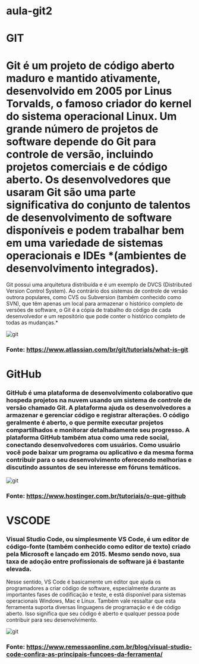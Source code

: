 # aula-git2

# GIT 

# Git é um projeto de código aberto maduro e mantido ativamente, desenvolvido em 2005 por Linus Torvalds, o famoso criador do kernel do sistema operacional Linux. Um grande número de projetos de software depende do Git para controle de versão, incluindo projetos comerciais e de código aberto. Os desenvolvedores que usaram Git são uma parte significativa do conjunto de talentos de desenvolvimento de software disponíveis e podem trabalhar bem em uma variedade de sistemas operacionais e IDEs *(ambientes de desenvolvimento integrados).
Git possui uma arquitetura distribuída e é um exemplo de DVCS (Distributed Version Control System). Ao contrário dos sistemas de controle de versão outrora populares, como CVS ou Subversion (também conhecido como SVN), que têm apenas um local para armazenar o histórico completo de versões de software, o Git é a cópia de trabalho do código de cada desenvolvedor e um repositório que pode conter o histórico completo de todas as mudanças.*

![git](https://encrypted-tbn0.gstatic.com/images?q=tbn:ANd9GcSXjCW3EIZri_D_kHhmScI1ns83oL3JHbBMPxEKctK5MQ&s)

### Fonte: <https://www.atlassian.com/br/git/tutorials/what-is-git>

# GitHub

### GitHub é uma plataforma de desenvolvimento colaborativo que hospeda projetos na nuvem usando um sistema de controle de versão chamado Git. A plataforma ajuda os desenvolvedores a armazenar e gerenciar código e registrar alterações. O código geralmente é aberto, o que permite executar projetos compartilhados e monitorar detalhadamente seu progresso. A plataforma GitHub também atua como uma rede social, conectando desenvolvedores com usuários. Como usuário você pode baixar um programa ou aplicativo e da mesma forma contribuir para o seu desenvolvimento oferecendo melhorias e discutindo assuntos de seu interesse em fóruns temáticos.

![git](https://t.ctcdn.com.br/dRoqQq_1-oaPTCsvw0-tZJqC1Uk=/135x0:1858x971/1723x969/smart/i329956.jpeg)

### Fonte: <https://www.hostinger.com.br/tutoriais/o-que-github>

# VSCODE

### Visual Studio Code, ou simplesmente VS Code, é um editor de código-fonte (também conhecido como editor de texto) criado pela Microsoft e lançado em 2015. Mesmo sendo novo, sua taxa de adoção entre profissionais de software já é bastante elevada.
Nesse sentido, VS Code é basicamente um editor que ajuda os programadores a criar código de software, especialmente durante as importantes fases de codificação e teste, e está disponível para sistemas operacionais Windows, Mac e Linux.
Também vale ressaltar que esta ferramenta suporta diversas linguagens de programação e é de código aberto. Isso significa que seu código é aberto e qualquer pessoa pode contribuir para seu desenvolvimento.

![git](https://encrypted-tbn0.gstatic.com/images?q=tbn:ANd9GcQejsqu1HzFZdudbgvfRVNvMfzvOmHhB3oVC-5y5KgjGw&s)

### Fonte: <https://www.remessaonline.com.br/blog/visual-studio-code-confira-as-principais-funcoes-da-ferramenta/>
